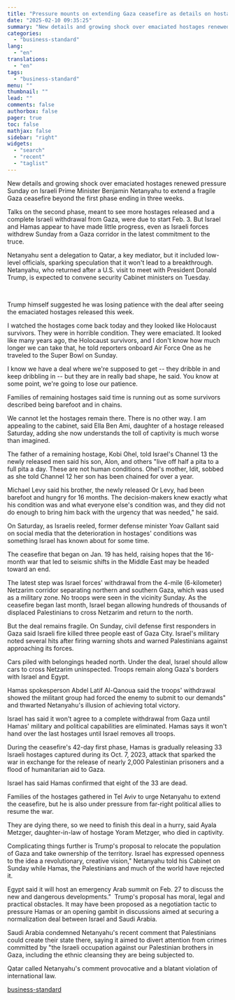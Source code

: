 ```yaml
---
title: "Pressure mounts on extending Gaza ceasefire as details on hostages emerge"
date: "2025-02-10 09:35:25"
summary: "New details and growing shock over emaciated hostages renewed pressure Sunday on Israeli Prime Minister Benjamin Netanyahu to extend a fragile Gaza ceasefire beyond the first phase ending in three weeks. Talks on the second phase, meant to see more hostages released and a complete Israeli withdrawal from Gaza, were..."
categories:
  - "business-standard"
lang:
  - "en"
translations:
  - "en"
tags:
  - "business-standard"
menu: ""
thumbnail: ""
lead: ""
comments: false
authorbox: false
pager: true
toc: false
mathjax: false
sidebar: "right"
widgets:
  - "search"
  - "recent"
  - "taglist"
---
```


New details and growing shock over emaciated hostages renewed pressure Sunday on Israeli Prime Minister Benjamin Netanyahu to extend a fragile Gaza ceasefire beyond the first phase ending in three weeks.

Talks on the second phase, meant to see more hostages released and a complete Israeli withdrawal from Gaza, were due to start Feb. 3. But Israel and Hamas appear to have made little progress, even as Israeli forces withdrew Sunday from a Gaza corridor in the latest commitment to the truce.

Netanyahu sent a delegation to Qatar, a key mediator, but it included low-level officials, sparking speculation that it won't lead to a breakthrough. Netanyahu, who returned after a U.S. visit to meet with President Donald Trump, is expected to convene security Cabinet ministers on Tuesday.

 

Trump himself suggested he was losing patience with the deal after seeing the emaciated hostages released this week.

I watched the hostages come back today and they looked like Holocaust survivors. They were in horrible condition. They were emaciated. It looked like many years ago, the Holocaust survivors, and I don't know how much longer we can take that, he told reporters onboard Air Force One as he traveled to the Super Bowl on Sunday.

I know we have a deal where we're supposed to get -- they dribble in and keep dribbling in -- but they are in really bad shape, he said. You know at some point, we're going to lose our patience.

Families of remaining hostages said time is running out as some survivors described being barefoot and in chains.

We cannot let the hostages remain there. There is no other way. I am appealing to the cabinet, said Ella Ben Ami, daughter of a hostage released Saturday, adding she now understands the toll of captivity is much worse than imagined.

The father of a remaining hostage, Kobi Ohel, told Israel's Channel 13 the newly released men said his son, Alon, and others "live off half a pita to a full pita a day. These are not human conditions. Ohel's mother, Idit, sobbed as she told Channel 12 her son has been chained for over a year.

Michael Levy said his brother, the newly released Or Levy, had been barefoot and hungry for 16 months. The decision-makers knew exactly what his condition was and what everyone else's condition was, and they did not do enough to bring him back with the urgency that was needed," he said.

On Saturday, as Israelis reeled, former defense minister Yoav Gallant said on social media that the deterioration in hostages' conditions was something Israel has known about for some time.

The ceasefire that began on Jan. 19 has held, raising hopes that the 16-month war that led to seismic shifts in the Middle East may be headed toward an end.

The latest step was Israel forces' withdrawal from the 4-mile (6-kilometer) Netzarim corridor separating northern and southern Gaza, which was used as a military zone. No troops were seen in the vicinity Sunday. As the ceasefire began last month, Israel began allowing hundreds of thousands of displaced Palestinians to cross Netzarim and return to the north.

But the deal remains fragile. On Sunday, civil defense first responders in Gaza said Israeli fire killed three people east of Gaza City. Israel's military noted several hits after firing warning shots and warned Palestinians against approaching its forces.

Cars piled with belongings headed north. Under the deal, Israel should allow cars to cross Netzarim uninspected. Troops remain along Gaza's borders with Israel and Egypt.

Hamas spokesperson Abdel Latif Al-Qanoua said the troops' withdrawal showed the militant group had forced the enemy to submit to our demands" and thwarted Netanyahu's illusion of achieving total victory.

Israel has said it won't agree to a complete withdrawal from Gaza until Hamas' military and political capabilities are eliminated. Hamas says it won't hand over the last hostages until Israel removes all troops.

During the ceasefire's 42-day first phase, Hamas is gradually releasing 33 Israeli hostages captured during its Oct. 7, 2023, attack that sparked the war in exchange for the release of nearly 2,000 Palestinian prisoners and a flood of humanitarian aid to Gaza.

Israel has said Hamas confirmed that eight of the 33 are dead.

Families of the hostages gathered in Tel Aviv to urge Netanyahu to extend the ceasefire, but he is also under pressure from far-right political allies to resume the war.

They are dying there, so we need to finish this deal in a hurry, said Ayala Metzger, daughter-in-law of hostage Yoram Metzger, who died in captivity.

Complicating things further is Trump's proposal to relocate the population of Gaza and take ownership of the territory. Israel has expressed openness to the idea a revolutionary, creative vision," Netanyahu told his Cabinet on Sunday while Hamas, the Palestinians and much of the world have rejected it.

Egypt said it will host an emergency Arab summit on Feb. 27 to discuss the new and dangerous developments." 
Trump's proposal has moral, legal and practical obstacles. It may have been proposed as a negotiation tactic to pressure Hamas or an opening gambit in discussions aimed at securing a normalization deal between Israel and Saudi Arabia.

Saudi Arabia condemned Netanyahu's recent comment that Palestinians could create their state there, saying it aimed to divert attention from crimes committed by "the Israeli occupation against our Palestinian brothers in Gaza, including the ethnic cleansing they are being subjected to.

Qatar called Netanyahu's comment provocative and a blatant violation of international law.

[business-standard](https://www.business-standard.com/world-news/pressure-mounts-on-extending-gaza-ceasefire-as-details-on-hostages-emerge-125021000045_1.html)
